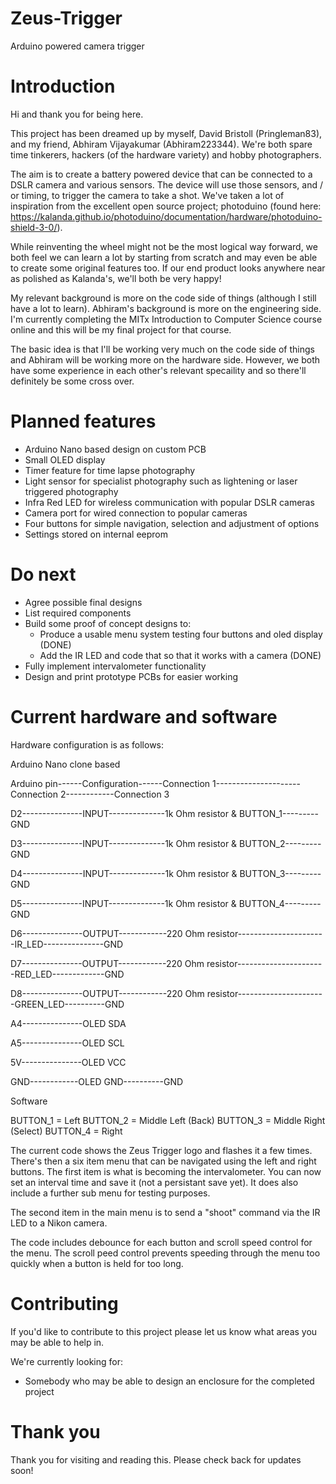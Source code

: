 # Zeus-Trigger
Arduino powered camera trigger

# Introduction
Hi and thank you for being here.

This project has been dreamed up by myself, David Bristoll (Pringleman83), and my friend, Abhiram Vijayakumar (Abhiram223344). We're both spare time tinkerers, hackers (of the hardware variety) and hobby photographers.

The aim is to create a battery powered device that can be connected to a DSLR camera and various sensors. The device will use those sensors, and / or timing, to trigger the camera to take a shot. We've taken a lot of inspiration from the excellent open source project;  photoduino (found here: https://kalanda.github.io/photoduino/documentation/hardware/photoduino-shield-3-0/).

While reinventing the wheel might not be the most logical way forward, we both feel we can learn a lot by starting from scratch and may even be able to create some original features too. If our end product looks anywhere near as polished as Kalanda's, we'll both be very happy!

My relevant background is more on the code side of things (although I still have a lot to learn). Abhiram's background is more on the engineering side. I'm currently completing the MITx Introduction to Computer Science course online and this will be my final project for that course.

The basic idea is that I'll be working very much on the code side of things and Abhiram will be working more on the hardware side. However, we both have some experience in each other's relevant specaility and so there'll definitely be some cross over.

# Planned features

* Arduino Nano based design on custom PCB
* Small OLED display
* Timer feature for time lapse photography
* Light sensor for specialist photography such as lightening or laser triggered photography
* Infra Red LED for wireless communication with popular DSLR cameras
* Camera port for wired connection to popular cameras
* Four buttons for simple navigation, selection and adjustment of options
* Settings stored on internal eeprom

# Do next

* Agree possible final designs
* List required components
* Build some proof of concept designs to:
  * Produce a usable menu system testing four buttons and oled display (DONE)
  * Add the IR LED and code that so that it works with a camera (DONE)
* Fully implement intervalometer functionality
* Design and print prototype PCBs for easier working
  
# Current hardware and software

Hardware configuration is as follows:

Arduino Nano clone based

Arduino pin------Configuration------Connection 1---------------------Connection 2------------Connection 3

D2---------------INPUT--------------1k Ohm resistor & BUTTON_1---------GND

D3---------------INPUT--------------1k Ohm resistor & BUTTON_2---------GND

D4---------------INPUT--------------1k Ohm resistor & BUTTON_3---------GND

D5---------------INPUT--------------1k Ohm resistor & BUTTON_4---------GND

D6---------------OUTPUT------------220 Ohm resistor----------------------IR_LED---------------GND

D7---------------OUTPUT------------220 Ohm resistor----------------------RED_LED-------------GND

D8---------------OUTPUT------------220 Ohm resistor----------------------GREEN_LED----------GND



A4---------------OLED SDA

A5---------------OLED SCL

5V---------------OLED VCC

GND------------OLED GND----------GND


Software

BUTTON_1 = Left
BUTTON_2 = Middle Left (Back)
BUTTON_3 = Middle Right (Select)
BUTTON_4 = Right

The current code shows the Zeus Trigger logo and flashes it a few times.
There's then a six item menu that can be navigated using the left and right buttons.
The first item is what is becoming the intervalometer. You can now set an interval time and save it (not a persistant save yet).
It does also include a further sub menu for testing purposes.

The second item in the main menu is to send a "shoot" command via the IR LED to a Nikon camera.

The code includes debounce for each button and scroll speed control for the menu.
The scroll peed control prevents speeding through the menu too quickly when a button is held for too long.


# Contributing

If you'd like to contribute to this project please let us know what areas you may be able to help in.

We're currently looking for:

* Somebody who may be able to design an enclosure for the completed project

# Thank you

Thank you for visiting and reading this. Please check back for updates soon!

